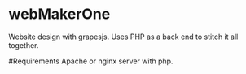 # webMakerOne
Website design with grapesjs. Uses PHP as a back end to stitch it all together.

#Requirements
Apache or nginx server with php.

